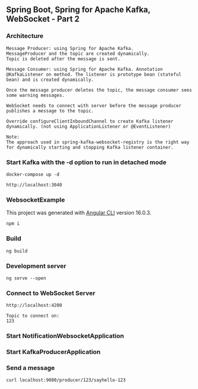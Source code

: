 ## Spring Boot, Spring for Apache Kafka, WebSocket - Part 2

### Architecture
	Message Producer: using Spring for Apache Kafka.
	MessageProducer and the topic are created dynamically.
	Topic is deleted after the message is sent.

	Message Consumer: using Spring for Apache Kafka. Annotation @KafkaListener on method. The listener is prototype bean (stateful bean) and is created dynamically.
	
	Once the message producer deletes the topic, the message consumer sees some warning messages.
	
	WebSocket needs to connect with server before the message producer publishes a message to the topic.

	Override configureClientInboundChannel to create Kafka listener dynamically. (not using ApplicationListener or @EventListener)
	
	Note:
	The approach used in spring-kafka-websocket-registry is the right way for dynamically starting and stopping Kafka listener container.
	
### Start Kafka with the -d option to run in detached mode
	docker-compose up -d

	http://localhost:3040
	
### WebsocketExample

This project was generated with [Angular CLI](https://github.com/angular/angular-cli) version 16.0.3.

	npm i

	
### Build

	ng build
		
### Development server

	ng serve --open

### Connect to WebSocket Server

	http://localhost:4200
		
	Topic to connect on:
	123

### Start NotificationWebsocketApplication

### Start KafkaProducerApplication

### Send a message
	curl localhost:9080/producer/123/sayhello-123
	
